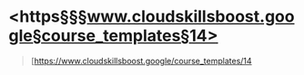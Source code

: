 # <https§§§www.cloudskillsboost.google§course_templates§14>

> [https://www.cloudskillsboost.google/course_templates/14
